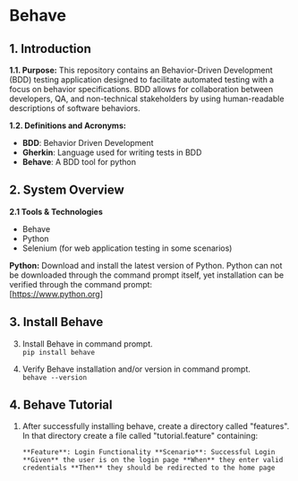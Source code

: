 # Behave

## 1. Introduction

**1.1. Purpose:** This repository contains an Behavior-Driven Development (BDD) testing application designed to facilitate automated testing with a focus on behavior specifications. BDD allows for collaboration between developers, QA, and non-technical stakeholders by using human-readable descriptions of software behaviors.

**1.2. Definitions and Acronyms:**
+ **BDD**: Behavior Driven Development
+ **Gherkin**: Language used for writing tests in BDD
+ **Behave**: A BDD tool for python

## 2. System Overview

**2.1 Tools & Technologies**
+ Behave
+ Python
+ Selenium (for web application testing in some scenarios)

**Python:** Download and install the latest version of Python. Python can not be downloaded through the command prompt itself, yet installation can be verified through the command prompt:  
[https://www.python.org]

## 3. Install Behave

3. Install Behave in command prompt.  
   `pip install behave`

4. Verify Behave installation and/or version in command prompt.  
   `behave --version`

## 4. Behave Tutorial

1. After successfully installing behave, create a directory called "features". In that directory create a file called "tutorial.feature" containing: 

    `**Feature**: Login Functionality
        **Scenario**: Successful Login
        **Given** the user is on the login page
        **When** they enter valid credentials
        **Then** they should be redirected to the home page`
        

